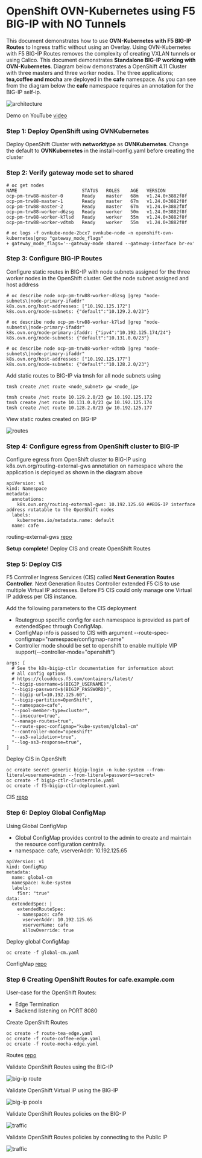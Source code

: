 # OpenShift OVN-Kubernetes using F5 BIG-IP with NO Tunnels

This document demonstrates how to use **OVN-Kubernetes with F5 BIG-IP Routes** to Ingress traffic without using an Overlay. Using OVN-Kubernetes with F5 BIG-IP Routes removes the complexity of creating VXLAN tunnels or using Calico. This document demonstrates **Standalone BIG-IP working with OVN-Kubernetes**. Diagram below demonstrates a OpenShift 4.11 Cluster with three masters and three worker nodes. The three applications; **tea,coffee and mocha** are deployed in the **cafe** namespace. As you can see from the diagram below the **cafe** namespace requires an annotation for the BIG-IP self-ip. 

![architecture](https://github.com/nandakishorepeddi/k8s-bigip-ctlr-mark/blob/main/user_guides/ovn-kubernetes-standalone/diagram/2022-10-12_12-48-49.png)

Demo on YouTube [video](https://youtu.be/_q603YFG5TU)

### Step 1: Deploy OpenShift using OVNKubernetes

Deploy OpenShift Cluster with **networktype** as **OVNKubernetes**. Change the default to **OVNKubernetes** in the install-config.yaml before creating the cluster

### Step 2: Verify gateway mode set to shared

```
# oc get nodes
NAME                        STATUS   ROLES    AGE   VERSION
ocp-pm-trw88-master-0       Ready    master   68m   v1.24.0+3882f8f
ocp-pm-trw88-master-1       Ready    master   67m   v1.24.0+3882f8f
ocp-pm-trw88-master-2       Ready    master   67m   v1.24.0+3882f8f
ocp-pm-trw88-worker-d6zsg   Ready    worker   50m   v1.24.0+3882f8f
ocp-pm-trw88-worker-k7lsd   Ready    worker   55m   v1.24.0+3882f8f
ocp-pm-trw88-worker-vdtmb   Ready    worker   55m   v1.24.0+3882f8f
```

```
# oc logs -f ovnkube-node-2bcx7 ovnkube-node -n openshift-ovn-kubernetes|grep "gateway_mode_flags"
+ gateway_mode_flags='--gateway-mode shared --gateway-interface br-ex'
```

### Step 3: Configure BIG-IP Routes

Configure static routes in BIG-IP with node subnets assigned for the three worker nodes in the OpenShift cluster. Get the node subnet assigned and host address

```
# oc describe node ocp-pm-trw88-worker-d6zsg |grep "node-subnets\|node-primary-ifaddr"
k8s.ovn.org/host-addresses: ["10.192.125.172"]
k8s.ovn.org/node-subnets: {"default":"10.129.2.0/23"}

# oc describe node ocp-pm-trw88-worker-k7lsd |grep "node-subnets\|node-primary-ifaddr"
k8s.ovn.org/node-primary-ifaddr: {"ipv4":"10.192.125.174/24"}
k8s.ovn.org/node-subnets: {"default":"10.131.0.0/23"}

# oc describe node ocp-pm-trw88-worker-vdtmb |grep "node-subnets\|node-primary-ifaddr"
k8s.ovn.org/host-addresses: ["10.192.125.177"]
k8s.ovn.org/node-subnets: {"default":"10.128.2.0/23"}
```

Add static routes to BIG-IP via tmsh for all node subnets using 

```
tmsh create /net route <node_subnet> gw <node_ip>
```
```
tmsh create /net route 10.129.2.0/23 gw 10.192.125.172
tmsh create /net route 10.131.0.0/23 gw 10.192.125.174
tmsh create /net route 10.128.2.0/23 gw 10.192.125.177
```
View static routes created on BIG-IP

![routes](https://github.com/nandakishorepeddi/k8s-bigip-ctlr-mark/blob/main/user_guides/ovn-kubernetes-standalone/diagram/2022-10-12_13-30-34.png)

### Step 4: Configure egress from OpenShift cluster to BIG-IP

Configure egress from OpenShift cluster to BIG-IP using k8s.ovn.org/routing-external-gws annotation on namespace where the application is deployed as shown in the diagram above

```
apiVersion: v1
kind: Namespace
metadata:
  annotations:
    k8s.ovn.org/routing-external-gws: 10.192.125.60 ##BIG-IP interface address rotatable to the OpenShift nodes
  labels:
    kubernetes.io/metadata.name: default
  name: cafe
```
routing-external-gws [repo](https://github.com/nandakishorepeddi/k8s-bigip-ctlr-mark/blob/main/user_guides/ovn-kubernetes-standalone/demo-app/cafe/name-cafe.yaml)

**Setup complete!** Deploy CIS and create OpenShift Routes

### Step 5: Deploy CIS

F5 Controller Ingress Services (CIS) called **Next Generation Routes Controller**. Next Generation Routes Controller extended F5 CIS to use multiple Virtual IP addresses. Before F5 CIS could only manage one Virtual IP address per CIS instance.

Add the following parameters to the CIS deployment

* Routegroup specific config for each namespace is provided as part of extendedSpec through ConfigMap.
* ConfigMap info is passed to CIS with argument --route-spec-configmap="namespace/configmap-name"
* Controller mode should be set to openshift to enable multiple VIP support(--controller-mode="openshift")

```
args: [
  # See the k8s-bigip-ctlr documentation for information about
  # all config options
  # https://clouddocs.f5.com/containers/latest/
  "--bigip-username=$(BIGIP_USERNAME)",
  "--bigip-password=$(BIGIP_PASSWORD)",
  "--bigip-url=10.192.125.60",
  "--bigip-partition=OpenShift",
  "--namespace=cafe",
  "--pool-member-type=cluster",
  "--insecure=true",
  "--manage-routes=true",
  "--route-spec-configmap="kube-system/global-cm"
  "--controller-mode="openshift"
  "--as3-validation=true",
  "--log-as3-response=true",
]
```

Deploy CIS in OpenShift

```
oc create secret generic bigip-login -n kube-system --from-literal=username=admin --from-literal=password=<secret>
oc create -f bigip-ctlr-clusterrole.yaml
oc create -f f5-bigip-ctlr-deployment.yaml
```

CIS [repo](https://github.com/nandakishorepeddi/k8s-bigip-ctlr-mark/tree/main/user_guides/ovn-kubernetes-standalone/next-gen-route/cis)

### Step 6: Deploy Global ConfigMap

Using Global ConfigMap

* Global ConfigMap provides control to the admin to create and maintain the resource configuration centrally.
* namespace: cafe, vserverAddr: 10.192.125.65

```
apiVersion: v1
kind: ConfigMap
metadata:
  name: global-cm
  namespace: kube-system
  labels:
    f5nr: "true"
data:
  extendedSpec: |
    extendedRouteSpec:
    - namespace: cafe
      vserverAddr: 10.192.125.65
      vserverName: cafe
      allowOverride: true
```

Deploy global ConfigMap

```
oc create -f global-cm.yaml
```
ConfigMap [repo](https://github.com/nandakishorepeddi/k8s-bigip-ctlr-mark/blob/main/user_guides/ovn-kubernetes-standalone/next-gen-route/route/global-cm.yaml)

### Step 6 Creating OpenShift Routes for cafe.example.com

User-case for the OpenShift Routes:

- Edge Termination
- Backend listening on PORT 8080

Create OpenShift Routes

```
oc create -f route-tea-edge.yaml
oc create -f route-coffee-edge.yaml
oc create -f route-mocha-edge.yaml
```

Routes [repo](https://github.com/nandakishorepeddi/k8s-bigip-ctlr-mark/tree/main/user_guides/ovn-kubernetes-standalone/next-gen-route/route/cafe/secure)

Validate OpenShift Routes using the BIG-IP

![big-ip route](https://github.com/nandakishorepeddi/k8s-bigip-ctlr-mark/blob/main/user_guides/ovn-kubernetes-standalone/diagram/2022-06-07_15-35-21.png)

Validate OpenShift Virtual IP using the BIG-IP

![big-ip pools](https://github.com/nandakishorepeddi/k8s-bigip-ctlr-mark/blob/main/user_guides/ovn-kubernetes-standalone/diagram/2022-06-07_15-37-33.png)

Validate OpenShift Routes policies on the BIG-IP

![traffic](https://github.com/nandakishorepeddi/k8s-bigip-ctlr-mark/blob/main/user_guides/ovn-kubernetes-standalone/diagram/2022-06-07_15-38-08.png)

Validate OpenShift Routes policies by connecting to the Public IP

![traffic](https://github.com/nandakishorepeddi/k8s-bigip-ctlr-mark/blob/main/user_guides/ovn-kubernetes-standalone/diagram/2022-10-12_13-46-30.png)